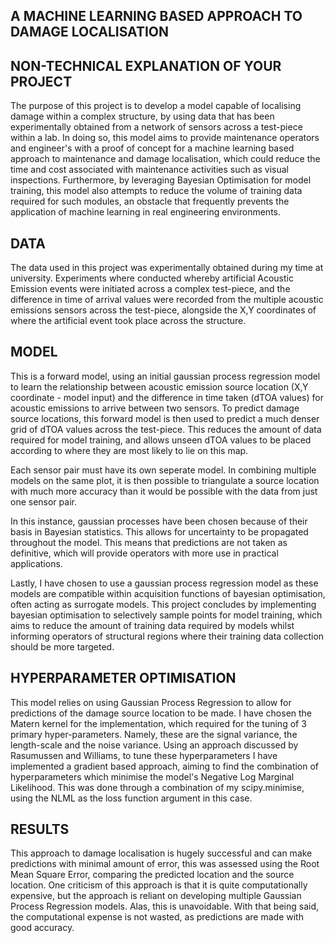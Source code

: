 ## A MACHINE LEARNING BASED APPROACH TO DAMAGE LOCALISATION

## NON-TECHNICAL EXPLANATION OF YOUR PROJECT
The purpose of this project is to develop a model capable of localising damage within a complex structure, by using data that has been experimentally obtained from a network of sensors across a test-piece within a lab. In doing so, this model aims to provide maintenance operators and engineer's with a proof of concept for a machine learning based approach to maintenance and damage localisation, which could reduce the time and cost associated with maintenance activities such as visual inspections. Furthermore, by leveraging Bayesian Optimisation for model training, this model also attempts to reduce the volume of training data required for such modules, an obstacle that frequently prevents the application of machine learning in real engineering environments.

## DATA
The data used in this project was experimentally obtained during my time at university. Experiments where conducted whereby artificial Acoustic Emission events were initiated across a complex test-piece, and the difference in time of arrival values were recorded from the multiple acoustic emissions sensors across the test-piece, alongside the X,Y coordinates of where the artificial event took place across the structure. 

## MODEL 
This is a forward model, using an initial gaussian process regression model to learn the relationship between acoustic emission source location (X,Y coordinate - model input) and the difference in time taken (dTOA values) for acoustic emissions to arrive between two sensors. To predict damage source locations, this forward model is then used to predict a much denser grid of dTOA values across the test-piece. This reduces the amount of data required for model training, and allows unseen dTOA values to be placed according to where they are most likely to lie on this map. 

Each sensor pair must have its own seperate model. In combining multiple models on the same plot, it is then possible to triangulate a source location with much more accuracy than it would be possible with the data from just one sensor pair. 

In this instance, gaussian processes have been chosen because of their basis in Bayesian statistics. This allows for uncertainty to be propagated throughout the model. This means that predictions are not taken as definitive, which will provide operators with more use in practical applications.

Lastly, I have chosen to use a gaussian process regression model as these models are compatible within acquisition functions of bayesian optimisation, often acting as surrogate models. This project concludes by implementing bayesian optimisation to selectively sample points for model training, which aims to reduce the amount of training data required by models whilst informing operators of structural regions where their training data collection should be more targeted.

## HYPERPARAMETER OPTIMISATION
This model relies on using Gaussian Process Regression to allow for predictions of the damage source location to be made. I have chosen the Matern kernel for the implementation, which required for the tuning of 3 primary hyper-parameters. Namely, these are the signal variance, the length-scale and the noise variance. Using an approach discussed by Rasumussen and Williams, to tune these hyperparameters I have implemented a gradient based approach, aiming to find the combination of hyperparameters which minimise the model's Negative Log Marginal Likelihood. This was done through a combination of my scipy.minimise, using the NLML as the loss function argument in this case.

## RESULTS
This approach to damage localisation is hugely successful and can make predictions with minimal amount of error, this was assessed using the Root Mean Square Error, comparing the predicted location and the source location. One criticism of this approach is that it is quite computationally expensive, but the approach is reliant on developing multiple Gaussian Process Regression models. Alas, this is unavoidable. With that being said, the computational expense is not wasted, as predictions are made with good accuracy.
